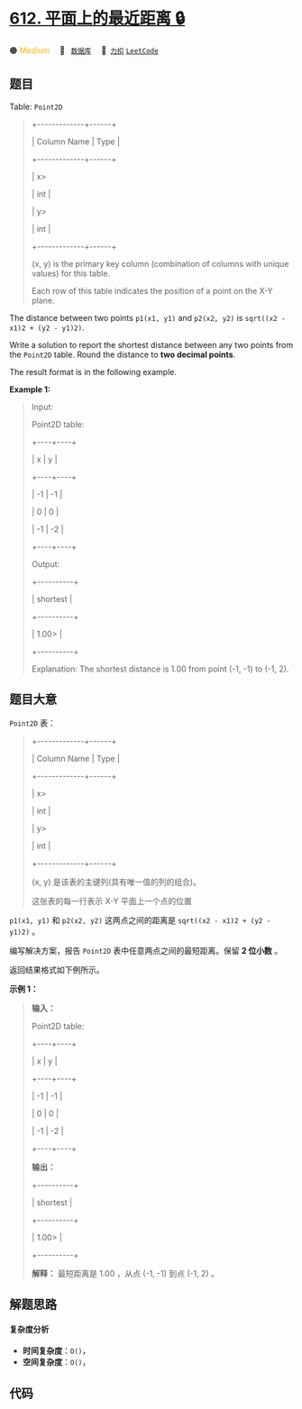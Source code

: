 # [612. 平面上的最近距离 🔒](https://2xiao.github.io/leetcode-js/problem/0612.html)

🟠 <font color=#ffb800>Medium</font>&emsp; 🔖&ensp; [`数据库`](/tag/database.md)&emsp; 🔗&ensp;[`力扣`](https://leetcode.cn/problems/shortest-distance-in-a-plane) [`LeetCode`](https://leetcode.com/problems/shortest-distance-in-a-plane)

## 题目

Table: `Point2D`

> 
> 
> 
> 
> 
> +-------------+------+
> 
> | Column Name | Type |
> 
> +-------------+------+
> 
> | x> 
> > 
>    | int  |
> 
> | y> 
> > 
>    | int  |
> 
> +-------------+------+
> 
> (x, y) is the primary key column (combination of columns with unique values) for this table.
> 
> Each row of this table indicates the position of a point on the X-Y plane.
> 
> 



The distance between two points `p1(x1, y1)` and `p2(x2, y2)` is `sqrt((x2 -
x1)2 + (y2 - y1)2)`.

Write a solution to report the shortest distance between any two points from
the `Point2D` table. Round the distance to **two decimal points**.

The result format is in the following example.



**Example 1:**

> Input: 
> 
> Point2D table:
> 
> +----+----+
> 
> | x  | y  |
> 
> +----+----+
> 
> | -1 | -1 |
> 
> | 0  | 0  |
> 
> | -1 | -2 |
> 
> +----+----+
> 
> Output: 
> 
> +----------+
> 
> | shortest |
> 
> +----------+
> 
> | 1.00> 
>  |
> 
> +----------+
> 
> Explanation: The shortest distance is 1.00 from point (-1, -1) to (-1, 2).
> 
> 


## 题目大意

`Point2D` 表：

> 
> 
> 
> 
> 
> +-------------+------+
> 
> | Column Name | Type |
> 
> +-------------+------+
> 
> | x> 
> > 
>    | int  |
> 
> | y> 
> > 
>    | int  |
> 
> +-------------+------+
> 
> (x, y) 是该表的主键列(具有唯一值的列的组合)。
> 
> 这张表的每一行表示 X-Y 平面上一个点的位置
> 
> 



`p1(x1, y1)` 和 `p2(x2, y2)` 这两点之间的距离是 `sqrt((x2 - x1)2 + (y2 - y1)2)` 。

编写解决方案，报告 `Point2D` 表中任意两点之间的最短距离。保留 **2 位小数** 。

返回结果格式如下例所示。



**示例 1：**

> 
> 
> 
> 
> 
> **输入：**
> 
> Point2D table:
> 
> +----+----+
> 
> | x  | y  |
> 
> +----+----+
> 
> | -1 | -1 |
> 
> | 0  | 0  |
> 
> | -1 | -2 |
> 
> +----+----+
> 
> **输出：**
> 
> +----------+
> 
> | shortest |
> 
> +----------+
> 
> | 1.00> 
>  |
> 
> +----------+
> 
> **解释：** 最短距离是 1.00 ，从点 (-1, -1) 到点 (-1, 2) 。
> 
> 




## 解题思路

#### 复杂度分析

- **时间复杂度**：`O()`，
- **空间复杂度**：`O()`，

## 代码

```javascript

```